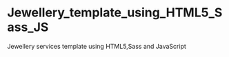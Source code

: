 # Jewellery_template_using_HTML5_Sass_JS
Jewellery services template using HTML5,Sass and JavaScript
